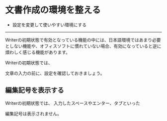 # 文書作成の環境を整える

- 設定を変更して使いやすい環境にする

----

Writerの初期状態で有効となっている機能の中には、日本語環境ではあまり必要としない機能や、オフィスソフトに慣れていない場合、有効になっていると逆に煩わしく感じる機能があります。


Writerの初期状態では、


文章の入力の前に、設定を確認しておきましょう。






## 編集記号を表示する


Writerの初期状態では、
入力したスペースやエンター、タブといった

編集記号は表示されません。

